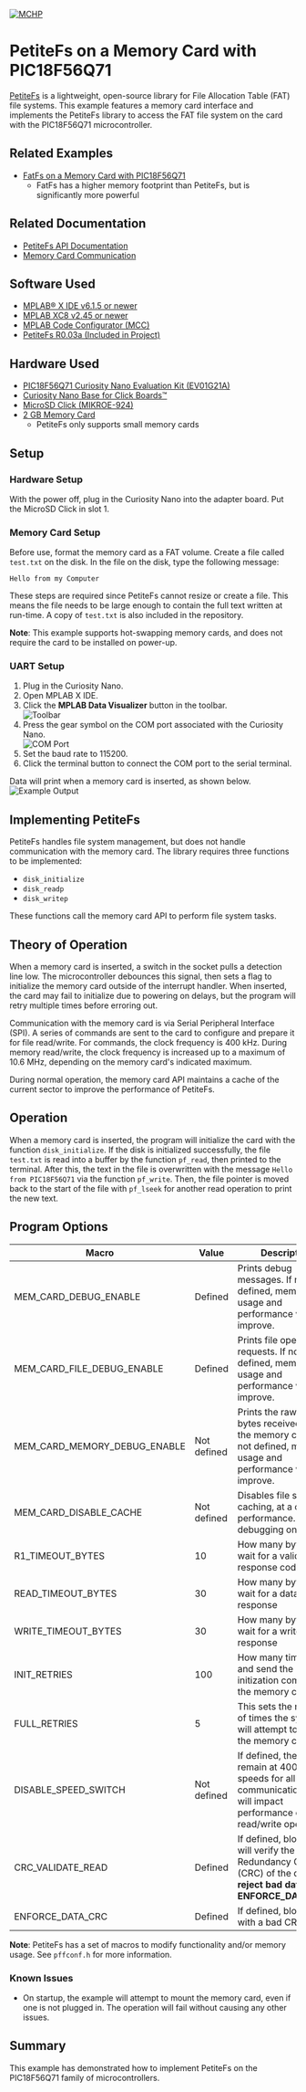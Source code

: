 <!-- Please do not change this logo with link -->

[![MCHP](images/microchip.png)](https://www.microchip.com)

# PetiteFs on a Memory Card with PIC18F56Q71

[PetiteFs](http://elm-chan.org/fsw/ff/00index_p.html) is a lightweight, open-source library for File Allocation Table (FAT) file systems. This example features a memory card interface and implements the PetiteFs library to access the FAT file system on the card with the PIC18F56Q71 microcontroller.  

## Related Examples

- [FatFs on a Memory Card with PIC18F56Q71](https://github.com/microchip-pic-avr-examples/pic18f56q71-full-memory-card-mplab-mcc)
    - FatFs has a higher memory footprint than PetiteFs, but is significantly more powerful

## Related Documentation

- [PetiteFs API Documentation](http://elm-chan.org/fsw/ff/00index_p.html)
- [Memory Card Communication](http://elm-chan.org/docs/mmc/mmc_e.html)

## Software Used

- [MPLAB&reg; X IDE v6.1.5 or newer](https://www.microchip.com/en-us/tools-resources/develop/mplab-x-ide?utm_source=GitHub&utm_medium=TextLink&utm_campaign=MCU8_MMTCha_pic18q71&utm_content=pic18f56q71-lw-memory-card-mplab-mcc&utm_bu=MCU08)
- [MPLAB XC8 v2.45 or newer](https://www.microchip.com/en-us/tools-resources/develop/mplab-xc-compilers?utm_source=GitHub&utm_medium=TextLink&utm_campaign=MCU8_MMTCha_pic18q71&utm_content=pic18f56q71-lw-memory-card-mplab-mcc&utm_bu=MCU08)
- [MPLAB Code Configurator (MCC)](https://www.microchip.com/en-us/tools-resources/configure/mplab-code-configurator?utm_source=GitHub&utm_medium=TextLink&utm_campaign=MCU8_MMTCha_pic18q71&utm_content=pic18f56q71-lw-memory-card-mplab-mcc&utm_bu=MCU08)
- [PetiteFs R0.03a (Included in Project)](http://elm-chan.org/fsw/ff/00index_p.html)

## Hardware Used

- [PIC18F56Q71 Curiosity Nano Evaluation Kit (EV01G21A)](https://www.microchip.com/en-us/development-tool/EV01G21A?utm_source=GitHub&utm_medium=TextLink&utm_campaign=MCU8_MMTCha_pic18q71&utm_content=pic18f56q71-lw-memory-card-mplab-mcc&utm_bu=MCU08)
- [Curiosity Nano Base for Click Boards&trade;](https://www.microchip.com/en-us/development-tool/AC164162?utm_source=GitHub&utm_medium=TextLink&utm_campaign=MCU8_MMTCha_pic18q71&utm_content=pic18f56q71-lw-memory-card-mplab-mcc&utm_bu=MCU08)
- [MicroSD Click (MIKROE-924)](https://www.mikroe.com/microsd-click)
- [2 GB Memory Card](https://www.amazon.com/Transcend-microSD-Without-Adapter-TS2GUSDC/dp/B001BNNZXO/)
    - PetiteFs only supports small memory cards 

## Setup

### Hardware Setup

With the power off, plug in the Curiosity Nano into the adapter board. Put the MicroSD Click in slot 1.

### Memory Card Setup

Before use, format the memory card as a FAT volume. Create a file called `test.txt` on the disk. In the file on the disk, type the following message:

`Hello from my Computer`

These steps are required since PetiteFs cannot resize or create a file. This means the file needs to be large enough to contain the full text written at run-time. A copy of `test.txt` is also included in the repository. 

**Note**: This example supports hot-swapping memory cards, and does not require the card to be installed on power-up.  

### UART Setup

1. Plug in the Curiosity Nano.
2. Open MPLAB X IDE.
3. Click the **MPLAB Data Visualizer** button in the toolbar.  
![Toolbar](./images/toolbar.png)
4. Press the gear symbol on the COM port associated with the Curiosity Nano.  
![COM Port](./images/comPort.png)
5. Set the baud rate to 115200.
6. Click the terminal button to connect the COM port to the serial terminal.

Data will print when a memory card is inserted, as shown below.  
![Example Output](./images/exampleOutput.png)

## Implementing PetiteFs

PetiteFs handles file system management, but does not handle communication with the memory card. The library requires three functions to be implemented:

- `disk_initialize`
- `disk_readp`
- `disk_writep`

These functions call the memory card API to perform file system tasks.  

## Theory of Operation

When a memory card is inserted, a switch in the socket pulls a detection line low. The microcontroller debounces this signal, then sets a flag to initialize the memory card outside of the interrupt handler. When inserted, the card may fail to initialize due to powering on delays, but the program will retry multiple times before erroring out. 

Communication with the memory card is via Serial Peripheral Interface (SPI). A series of commands are sent to the card to configure and prepare it for file read/write. For commands, the clock frequency is 400 kHz. During memory read/write, the clock frequency is increased up to a maximum of 10.6 MHz, depending on the memory card's indicated maximum.

During normal operation, the memory card API maintains a cache of the current sector to improve the performance of PetiteFs.

## Operation

When a memory card is inserted, the program will initialize the card with the function `disk_initialize`. If the disk is initialized successfully, the file `test.txt` is read into a buffer by the function `pf_read`, then printed to the terminal. After this, the text in the file is overwritten with the message `Hello from PIC18F56Q71` via the function `pf_write`. Then, the file pointer is moved back to the start of the file with `pf_lseek` for another read operation to print the new text.

## Program Options

| Macro | Value | Description
| ----- | ----- | -----------
| MEM_CARD_DEBUG_ENABLE | Defined | Prints debug messages. If not defined, memory usage and performance will improve.
| MEM_CARD_FILE_DEBUG_ENABLE | Defined | Prints file operation requests. If not defined, memory usage and performance will improve.
| MEM_CARD_MEMORY_DEBUG_ENABLE | Not defined | Prints the raw memory bytes received from the memory card. If not defined, memory usage and performance will improve.
| MEM_CARD_DISABLE_CACHE | Not defined | Disables file system caching, at a cost to performance. Use for debugging only.
| R1_TIMEOUT_BYTES | 10 | How many bytes to wait for a valid response code
| READ_TIMEOUT_BYTES | 30 | How many bytes to wait for a data response
| WRITE_TIMEOUT_BYTES | 30 | How many bytes to wait for a write response
| INIT_RETRIES | 100 | How many times to try and send the initization command to the memory card
| FULL_RETRIES | 5 | This sets the number of times the system will attempt to initialize the memory card
| DISABLE_SPEED_SWITCH | Not defined | If defined, the card will remain at 400 kHz speeds for all communication. This will impact performance of read/write operations.
| CRC_VALIDATE_READ | Defined | If defined, block reads will verify the Cyclic Redundancy Check (CRC) of the data. **To reject bad data, set ENFORCE_DATA_CRC.**
| ENFORCE_DATA_CRC | Defined | If defined, block reads with a bad CRC will fail

**Note**: PetiteFs has a set of macros to modify functionality and/or memory usage. See `pffconf.h` for more information.

### Known Issues

- On startup, the example will attempt to mount the memory card, even if one is not plugged in. The operation will fail without causing any other issues.

## Summary

This example has demonstrated how to implement PetiteFs on the PIC18F56Q71 family of microcontrollers.